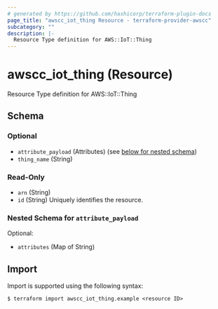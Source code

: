 ```yaml
---
# generated by https://github.com/hashicorp/terraform-plugin-docs
page_title: "awscc_iot_thing Resource - terraform-provider-awscc"
subcategory: ""
description: |-
  Resource Type definition for AWS::IoT::Thing
---
```


# awscc_iot_thing (Resource)

Resource Type definition for AWS::IoT::Thing



<!-- schema generated by tfplugindocs -->
## Schema

### Optional

- `attribute_payload` (Attributes) (see [below for nested schema](#nestedatt--attribute_payload))
- `thing_name` (String)

### Read-Only

- `arn` (String)
- `id` (String) Uniquely identifies the resource.

<a id="nestedatt--attribute_payload"></a>
### Nested Schema for `attribute_payload`

Optional:

- `attributes` (Map of String)

## Import

Import is supported using the following syntax:

```shell
$ terraform import awscc_iot_thing.example <resource ID>
```

